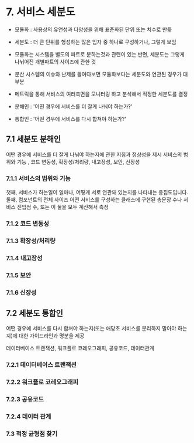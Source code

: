 # 7. 서비스 세분도
- 모듈화 : 사용상의 유연성과 다양성을 위해 표준화된 단위 또는 치수로 만듦
- 세분도 : 더 큰 단위를 형성하는 많은 입자 중 하나로 구성하거나, 그렇게 보임

- 모듈화는 시스템을 별도의 파트로 분하는것과 관련이 있는 반면, 세분도는 그렇게 나뉘어진 개별파트의 사이즈에 관한 것
- 분산 시스템의 이슈와 난제를 들여다보면 모듈화보다는 세분도와 연관된 경우가 대부분
- 메트릭을 통해 서비스의 여러측면을 모니터링 하고 분석해서 적정한 세분도를 결정

- 분해인 : '어떤 경우에 서비스를 더 잘게 나눠야 하는가?'
- 통합인 : '어떤 경우에 서비스를 다시 합쳐야 하는가?'

## 7.1 세분도 분해인
 어떤 경우에 서비스를 더 잘게 나눠야 하는지에 관한 지침과 정상성을 제시
 서비스의 범위와 기능 , 코드 변동성, 확장성/처리량, 내고장성, 보안, 신장성  
 
### 7.1.1 서비스의 범위와 기능
 첫째, 서비스가 하는일이 얼마나, 어떻게 서로 연관돼 있는지를 나타내는 응집도입니다. 둘째, 컴포넌트의 전체 사이즈
 어떤 서비스를 구성하는 클래스에 구현된 총문장 수나 서비스 진입점 수, 또는 이 둘을 모두 계산해서 측정
 
### 7.1.2 코드 변동성
### 7.1.3 확장성/처리량
### 7.1.4 내고장성
### 7.1.5 보안
### 7.1.6 신장성


## 7.2 세분도 통합인
 어떤 경우에 서비스를 다시 합쳐야 하는지(또는 애당초 서비스를 분리하지 말아야 하는지)에 대한 가이드라인과 명분을 제공  

 데이터베이스 트랜잭션, 워크플로 코레오그래피, 공유코드, 데이터관계  

### 7.2.1 데이터베이스 트랜잭션
### 7.2.2 워크플로 코레오그래피
### 7.2.3 공유코드
### 7.2.4 데이터 관계

### 7.3 적정 균형점 찾기
